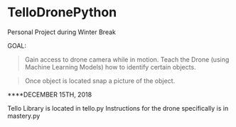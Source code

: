 # TelloDronePython
Personal Project during Winter Break

GOAL: 

>Gain access to drone camera while in motion.
>Teach the Drone (using Machine Learning Models)
  how to identify certain objects. 
  
>Once object is located
  snap a picture of the object.
  
  ****DECEMBER 15TH, 2018
  
Tello Library is located in tello.py
Instructions for the drone specifically is in mastery.py

